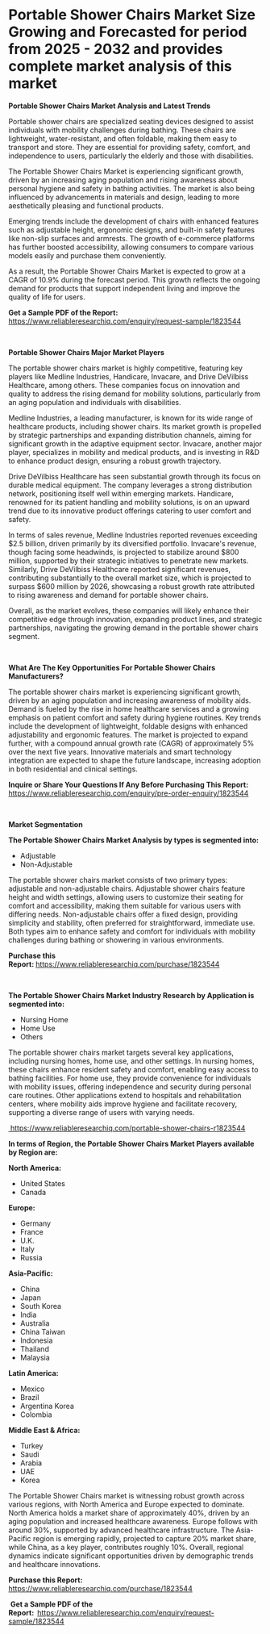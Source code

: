 <p><h1>Portable Shower Chairs Market Size Growing and Forecasted for period from 2025 - 2032 and provides complete market analysis of this market</h1></p><p><strong>Portable Shower Chairs Market Analysis and Latest Trends</strong></p>
<p><p>Portable shower chairs are specialized seating devices designed to assist individuals with mobility challenges during bathing. These chairs are lightweight, water-resistant, and often foldable, making them easy to transport and store. They are essential for providing safety, comfort, and independence to users, particularly the elderly and those with disabilities. </p><p>The Portable Shower Chairs Market is experiencing significant growth, driven by an increasing aging population and rising awareness about personal hygiene and safety in bathing activities. The market is also being influenced by advancements in materials and design, leading to more aesthetically pleasing and functional products. </p><p>Emerging trends include the development of chairs with enhanced features such as adjustable height, ergonomic designs, and built-in safety features like non-slip surfaces and armrests. The growth of e-commerce platforms has further boosted accessibility, allowing consumers to compare various models easily and purchase them conveniently.</p><p>As a result, the Portable Shower Chairs Market is expected to grow at a CAGR of 10.9% during the forecast period. This growth reflects the ongoing demand for products that support independent living and improve the quality of life for users.</p></p>
<p><strong>Get a Sample PDF of the Report:&nbsp;</strong> <a href="https://www.reliableresearchiq.com/enquiry/request-sample/1823544?utm_campaign=104&utm_medium=2&utm_source=Github&utm_content=ia&utm_term=13042025&utm_id=portable-shower-chairs">https://www.reliableresearchiq.com/enquiry/request-sample/1823544</a></p>
<p>&nbsp;</p>
<p><strong>Portable Shower Chairs Major Market Players</strong></p>
<p><p>The portable shower chairs market is highly competitive, featuring key players like Medline Industries, Handicare, Invacare, and Drive DeVilbiss Healthcare, among others. These companies focus on innovation and quality to address the rising demand for mobility solutions, particularly from an aging population and individuals with disabilities.</p><p>Medline Industries, a leading manufacturer, is known for its wide range of healthcare products, including shower chairs. Its market growth is propelled by strategic partnerships and expanding distribution channels, aiming for significant growth in the adaptive equipment sector. Invacare, another major player, specializes in mobility and medical products, and is investing in R&D to enhance product design, ensuring a robust growth trajectory.</p><p>Drive DeVilbiss Healthcare has seen substantial growth through its focus on durable medical equipment. The company leverages a strong distribution network, positioning itself well within emerging markets. Handicare, renowned for its patient handling and mobility solutions, is on an upward trend due to its innovative product offerings catering to user comfort and safety.</p><p>In terms of sales revenue, Medline Industries reported revenues exceeding $2.5 billion, driven primarily by its diversified portfolio. Invacare's revenue, though facing some headwinds, is projected to stabilize around $800 million, supported by their strategic initiatives to penetrate new markets. Similarly, Drive DeVilbiss Healthcare reported significant revenues, contributing substantially to the overall market size, which is projected to surpass $600 million by 2026, showcasing a robust growth rate attributed to rising awareness and demand for portable shower chairs.</p><p>Overall, as the market evolves, these companies will likely enhance their competitive edge through innovation, expanding product lines, and strategic partnerships, navigating the growing demand in the portable shower chairs segment.</p></p>
<p>&nbsp;</p>
<p><strong>What Are The Key Opportunities For Portable Shower Chairs Manufacturers?</strong></p>
<p><p>The portable shower chairs market is experiencing significant growth, driven by an aging population and increasing awareness of mobility aids. Demand is fueled by the rise in home healthcare services and a growing emphasis on patient comfort and safety during hygiene routines. Key trends include the development of lightweight, foldable designs with enhanced adjustability and ergonomic features. The market is projected to expand further, with a compound annual growth rate (CAGR) of approximately 5% over the next five years. Innovative materials and smart technology integration are expected to shape the future landscape, increasing adoption in both residential and clinical settings.</p></p>
<p><strong>Inquire or Share Your Questions If Any Before Purchasing This Report:</strong> <a href="https://www.reliableresearchiq.com/enquiry/pre-order-enquiry/1823544?utm_campaign=104&utm_medium=2&utm_source=Github&utm_content=ia&utm_term=13042025&utm_id=portable-shower-chairs">https://www.reliableresearchiq.com/enquiry/pre-order-enquiry/1823544</a></p>
<p>&nbsp;</p>
<p><strong>Market Segmentation</strong></p>
<p><strong>The Portable Shower Chairs Market Analysis by types is segmented into:</strong></p>
<p><ul><li>Adjustable</li><li>Non-Adjustable</li></ul></p>
<p><p>The portable shower chairs market consists of two primary types: adjustable and non-adjustable chairs. Adjustable shower chairs feature height and width settings, allowing users to customize their seating for comfort and accessibility, making them suitable for various users with differing needs. Non-adjustable chairs offer a fixed design, providing simplicity and stability, often preferred for straightforward, immediate use. Both types aim to enhance safety and comfort for individuals with mobility challenges during bathing or showering in various environments.</p></p>
<p><strong>Purchase this Report:&nbsp;</strong><a href="https://www.reliableresearchiq.com/purchase/1823544?utm_campaign=104&utm_medium=2&utm_source=Github&utm_content=ia&utm_term=13042025&utm_id=portable-shower-chairs">https://www.reliableresearchiq.com/purchase/1823544</a></p>
<p>&nbsp;</p>
<p><strong>The Portable Shower Chairs Market Industry Research by Application is segmented into:</strong></p>
<p><ul><li>Nursing Home</li><li>Home Use</li><li>Others</li></ul></p>
<p><p>The portable shower chairs market targets several key applications, including nursing homes, home use, and other settings. In nursing homes, these chairs enhance resident safety and comfort, enabling easy access to bathing facilities. For home use, they provide convenience for individuals with mobility issues, offering independence and security during personal care routines. Other applications extend to hospitals and rehabilitation centers, where mobility aids improve hygiene and facilitate recovery, supporting a diverse range of users with varying needs.</p></p>
<p><a href="https://www.reliableresearchiq.com/portable-shower-chairs-r1823544?utm_campaign=104&utm_medium=2&utm_source=Github&utm_content=ia&utm_term=13042025&utm_id=portable-shower-chairs">&nbsp;https://www.reliableresearchiq.com/portable-shower-chairs-r1823544</a></p>
<p><strong>In terms of Region, the Portable Shower Chairs Market Players available by Region are:</strong></p>
<p>
    <p> <strong> North America: </strong>
        <ul>
            <li>United States</li>
            <li>Canada</li>
        </ul>
        </p> 
    <p> <strong> Europe: </strong>
        <ul>
            <li>Germany</li>
            <li>France</li>
            <li>U.K.</li>
            <li>Italy</li>
            <li>Russia</li>
        </ul>
        </p> 
    <p> <strong> Asia-Pacific: </strong>
        <ul>
            <li>China</li>
            <li>Japan</li>
            <li>South Korea</li>
            <li>India</li>
            <li>Australia</li>
            <li>China Taiwan</li>
            <li>Indonesia</li>
            <li>Thailand</li>
            <li>Malaysia</li>
        </ul>
        </p> 
    <p> <strong> Latin America: </strong>
        <ul>
            <li>Mexico</li>
            <li>Brazil</li>
            <li>Argentina Korea</li>
            <li>Colombia</li>
        </ul>
        </p> 
    <p> <strong> Middle East & Africa: </strong>
        <ul>
            <li>Turkey</li>
            <li>Saudi</li>
            <li>Arabia</li>
            <li>UAE</li>
            <li>Korea</li>
        </ul>
    </p>
    </p>
<p><p>The Portable Shower Chairs market is witnessing robust growth across various regions, with North America and Europe expected to dominate. North America holds a market share of approximately 40%, driven by an aging population and increased healthcare awareness. Europe follows with around 30%, supported by advanced healthcare infrastructure. The Asia-Pacific region is emerging rapidly, projected to capture 20% market share, while China, as a key player, contributes roughly 10%. Overall, regional dynamics indicate significant opportunities driven by demographic trends and healthcare innovations.</p></p>
<p><strong>Purchase this Report: </strong><a href="https://www.reliableresearchiq.com/purchase/1823544?utm_campaign=104&utm_medium=2&utm_source=Github&utm_content=ia&utm_term=13042025&utm_id=portable-shower-chairs">https://www.reliableresearchiq.com/purchase/1823544</a></p>
<p>&nbsp;<strong>Get a Sample PDF of the Report:&nbsp;&nbsp;</strong><a href="https://www.reliableresearchiq.com/enquiry/request-sample/1823544?utm_campaign=104&utm_medium=2&utm_source=Github&utm_content=ia&utm_term=13042025&utm_id=portable-shower-chairs">https://www.reliableresearchiq.com/enquiry/request-sample/1823544</a></p>
<p><strong></strong></p>
<p><p></p><p></p><p></p></p>